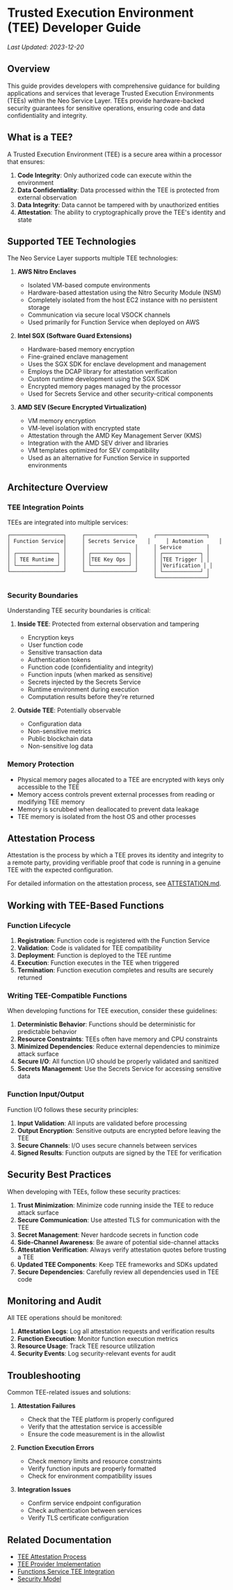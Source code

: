 # Trusted Execution Environment (TEE) Developer Guide

*Last Updated: 2023-12-20*

## Overview

This guide provides developers with comprehensive guidance for building applications and services that leverage Trusted Execution Environments (TEEs) within the Neo Service Layer. TEEs provide hardware-backed security guarantees for sensitive operations, ensuring code and data confidentiality and integrity.

## What is a TEE?

A Trusted Execution Environment (TEE) is a secure area within a processor that ensures:

1. **Code Integrity**: Only authorized code can execute within the environment
2. **Data Confidentiality**: Data processed within the TEE is protected from external observation
3. **Data Integrity**: Data cannot be tampered with by unauthorized entities
4. **Attestation**: The ability to cryptographically prove the TEE's identity and state

## Supported TEE Technologies

The Neo Service Layer supports multiple TEE technologies:

1. **AWS Nitro Enclaves**
   - Isolated VM-based compute environments
   - Hardware-based attestation using the Nitro Security Module (NSM)
   - Completely isolated from the host EC2 instance with no persistent storage
   - Communication via secure local VSOCK channels
   - Used primarily for Function Service when deployed on AWS

2. **Intel SGX (Software Guard Extensions)**
   - Hardware-based memory encryption
   - Fine-grained enclave management
   - Uses the SGX SDK for enclave development and management
   - Employs the DCAP library for attestation verification
   - Custom runtime development using the SGX SDK
   - Encrypted memory pages managed by the processor
   - Used for Secrets Service and other security-critical components

3. **AMD SEV (Secure Encrypted Virtualization)**
   - VM memory encryption
   - VM-level isolation with encrypted state
   - Attestation through the AMD Key Management Server (KMS)
   - Integration with the AMD SEV driver and libraries
   - VM templates optimized for SEV compatibility
   - Used as an alternative for Function Service in supported environments

## Architecture Overview

### TEE Integration Points

TEEs are integrated into multiple services:

```
┌─────────────────┐     ┌────────────────┐     ┌────────────────┐
│ Function Service│     │ Secrets Service    │     │ Automation     │
│                 │     │                │     │ Service        │
│ ┌─────────────┐ │     │ ┌────────────┐ │     │ ┌────────────┐ │
│ │ TEE Runtime │ │     │ │TEE Key Ops │ │     │ │TEE Trigger │ │
│ └─────────────┘ │     │ └────────────┘ │     │ │Verification │ │
└─────────────────┘     └────────────────┘     │ └────────────┘ │
                                               └────────────────┘
```

### Security Boundaries

Understanding TEE security boundaries is critical:

1. **Inside TEE**: Protected from external observation and tampering
   - Encryption keys
   - User function code
   - Sensitive transaction data
   - Authentication tokens
   - Function code (confidentiality and integrity)
   - Function inputs (when marked as sensitive)
   - Secrets injected by the Secrets Service
   - Runtime environment during execution
   - Computation results before they're returned

2. **Outside TEE**: Potentially observable
   - Configuration data
   - Non-sensitive metrics
   - Public blockchain data
   - Non-sensitive log data

### Memory Protection

- Physical memory pages allocated to a TEE are encrypted with keys only accessible to the TEE
- Memory access controls prevent external processes from reading or modifying TEE memory
- Memory is scrubbed when deallocated to prevent data leakage
- TEE memory is isolated from the host OS and other processes

## Attestation Process

Attestation is the process by which a TEE proves its identity and integrity to a remote party, providing verifiable proof that code is running in a genuine TEE with the expected configuration.

For detailed information on the attestation process, see [ATTESTATION.md](ATTESTATION.md).

## Working with TEE-Based Functions

### Function Lifecycle

1. **Registration**: Function code is registered with the Function Service
2. **Validation**: Code is validated for TEE compatibility
3. **Deployment**: Function is deployed to the TEE runtime
4. **Execution**: Function executes in the TEE when triggered
5. **Termination**: Function execution completes and results are securely returned

### Writing TEE-Compatible Functions

When developing functions for TEE execution, consider these guidelines:

1. **Deterministic Behavior**: Functions should be deterministic for predictable behavior
2. **Resource Constraints**: TEEs often have memory and CPU constraints
3. **Minimized Dependencies**: Reduce external dependencies to minimize attack surface
4. **Secure I/O**: All function I/O should be properly validated and sanitized
5. **Secrets Management**: Use the Secrets Service for accessing sensitive data

### Function Input/Output

Function I/O follows these security principles:

1. **Input Validation**: All inputs are validated before processing
2. **Output Encryption**: Sensitive outputs are encrypted before leaving the TEE
3. **Secure Channels**: I/O uses secure channels between services
4. **Signed Results**: Function outputs are signed by the TEE for verification

## Security Best Practices

When developing with TEEs, follow these security practices:

1. **Trust Minimization**: Minimize code running inside the TEE to reduce attack surface
2. **Secure Communication**: Use attested TLS for communication with the TEE
3. **Secret Management**: Never hardcode secrets in function code
4. **Side-Channel Awareness**: Be aware of potential side-channel attacks
5. **Attestation Verification**: Always verify attestation quotes before trusting a TEE
6. **Updated TEE Components**: Keep TEE frameworks and SDKs updated
7. **Secure Dependencies**: Carefully review all dependencies used in TEE code

## Monitoring and Audit

All TEE operations should be monitored:

1. **Attestation Logs**: Log all attestation requests and verification results
2. **Function Execution**: Monitor function execution metrics
3. **Resource Usage**: Track TEE resource utilization
4. **Security Events**: Log security-relevant events for audit

## Troubleshooting

Common TEE-related issues and solutions:

1. **Attestation Failures**
   - Check that the TEE platform is properly configured
   - Verify that the attestation service is accessible
   - Ensure the code measurement is in the allowlist

2. **Function Execution Errors**
   - Check memory limits and resource constraints
   - Verify function inputs are properly formatted
   - Check for environment compatibility issues

3. **Integration Issues**
   - Confirm service endpoint configuration
   - Check authentication between services
   - Verify TLS certificate configuration

## Related Documentation

- [TEE Attestation Process](ATTESTATION.md)
- [TEE Provider Implementation](PROVIDERS.md)
- [Functions Service TEE Integration](../functionservice/TEE_INTEGRATION.md)
- [Security Model](../SECURITY_MODEL.md)
